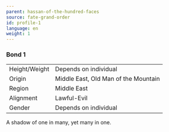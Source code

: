 ```yaml
---
parent: hassan-of-the-hundred-faces
source: fate-grand-order
id: profile-1
language: en
weight: 1
---
```


### Bond 1

<table>
  <tr><td>Height/Weight</td><td>Depends on individual</td></tr>
  <tr><td>Origin</td><td>Middle East, Old Man of the Mountain</td></tr>
  <tr><td>Region</td><td>Middle East</td></tr>
  <tr><td>Alignment</td><td>Lawful-Evil</td></tr>
  <tr><td>Gender</td><td>Depends on individual</td></tr>
</table>

A shadow of one in many, yet many in one.
